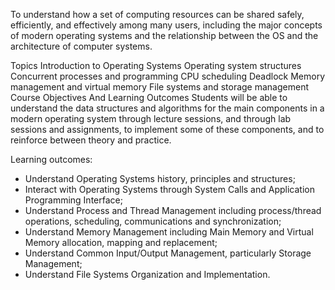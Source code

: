 To understand how a set of computing resources can be shared safely, efficiently, and effectively among many users, including the major concepts of modern operating systems and the relationship between the OS and the architecture of computer systems.

Topics
Introduction to Operating Systems
Operating system structures
Concurrent processes and programming
CPU scheduling
Deadlock
Memory management and virtual memory
File systems and storage management
Course Objectives And Learning Outcomes
Students will be able to understand the data structures and algorithms for the main components in a modern operating system through lecture sessions, and through lab sessions and assignments, to implement some of these components, and to reinforce between theory and practice.

Learning outcomes:

- Understand Operating Systems history, principles and structures;
- Interact with Operating Systems through System Calls and Application Programming Interface;
- Understand Process and Thread Management including process/thread operations, scheduling, communications and synchronization;
- Understand Memory Management including Main Memory and Virtual Memory allocation, mapping and replacement;
- Understand Common Input/Output Management, particularly Storage Management;
- Understand File Systems Organization and Implementation.
